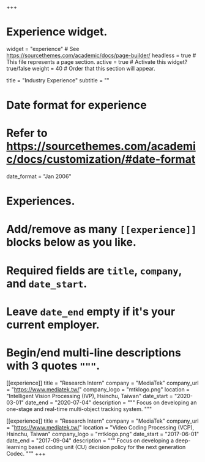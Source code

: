 +++
# Experience widget.
widget = "experience"  # See https://sourcethemes.com/academic/docs/page-builder/
headless = true  # This file represents a page section.
active = true  # Activate this widget? true/false
weight = 40  # Order that this section will appear.

title = "Industry Experience"
subtitle = ""

# Date format for experience
#   Refer to https://sourcethemes.com/academic/docs/customization/#date-format
date_format = "Jan 2006"

# Experiences.
#   Add/remove as many `[[experience]]` blocks below as you like.
#   Required fields are `title`, `company`, and `date_start`.
#   Leave `date_end` empty if it's your current employer.
#   Begin/end multi-line descriptions with 3 quotes `"""`.
[[experience]]
  title = "Research Intern"
  company = "MediaTek"
  company_url = "https://www.mediatek.tw/"
  company_logo = "mtklogo.png"
  location = "Intelligent Vision Processing (IVP), Hsinchu, Taiwan"
  date_start = "2020-03-01"
  date_end = "2020-07-04"
  description = """
  Focus on developing an one-stage and real-time multi-object tracking system.
  """

[[experience]]
  title = "Research Intern"
  company = "MediaTek"
  company_url = "https://www.mediatek.tw/"
  location = "Video Coding Processing (VCP), Hsinchu, Taiwan"
  company_logo = "mtklogo.png"
  date_start = "2017-06-01"
  date_end = "2017-09-04"
  description = """
  Focus on developing a deep-learning based coding unit (CU) decision policy for the next generation Codec.
  """
+++

